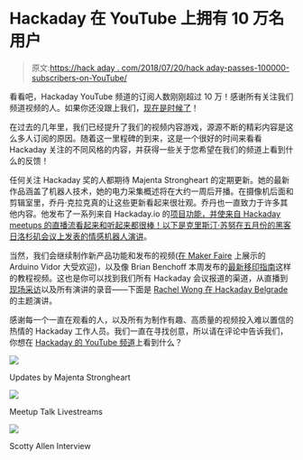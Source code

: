 # Hackaday 在 YouTube 上拥有 10 万名用户

> 原文:[https://hack aday . com/2018/07/20/hack aday-passes-100000-subscribers-on-YouTube/](https://hackaday.com/2018/07/20/hackaday-passes-100000-subscribers-on-youtube/)

看看吧，Hackaday YouTube 频道的订阅人数刚刚超过 10 万！感谢所有关注我们频道视频的人。如果你还没跟上我们，[现在是时候了](http://youtube.com/hackaday?sub_confirmation=1)！

在过去的几年里，我们已经提升了我们的视频内容游戏，源源不断的精彩内容是这么多人订阅的原因。随着这一里程碑的到来，这是一个很好的时间来看看 Hackaday 关注的不同风格的内容，并获得一些关于您希望在我们的频道上看到什么的反馈！

任何关注 Hackaday 奖的人都期待 Majenta Strongheart 的定期更新。她的最新作品涵盖了机器人技术，她的电力采集概述将在大约一周后开播。在摄像机后面和剪辑室里，乔丹·克拉克真的让这些更新看起来很壮观。乔丹也一直致力于许多其他内容。他发布了一系列来自 Hackaday.io 的[项目功能，并使来自 Hackaday meetups 的直播流看起来和听起来都很棒！以下是](https://www.youtube.com/watch?v=pU5qPCDG9dc)[克里斯汀·苏努在五月份的黑客日洛杉矶会议上发表的情感机器人演讲](https://www.youtube.com/watch?v=I4pW4dIaQyg)。

当然，我们会继续制作新产品功能和发布的视频([在 Maker Faire](https://www.youtube.com/watch?v=v9lIn2mYdlo) 上展示的 Arduino Vidor 大受欢迎)，以及像 Brian Benchoff 本周发布的[最新移印指南](https://www.youtube.com/watch?v=7PMtJVYy9Jc)这样的教程视频。这也是你可以找到我们所有 Hackaday 会议报道的渠道，从直播到[现场采访](https://www.youtube.com/watch?v=R0N6BEfXIBo)以及所有演讲的录音——下面是 [Rachel Wong 在 Hackaday Belgrade](https://www.youtube.com/watch?v=H4_M1aAeBi8) 的主题演讲。

感谢每一个一直在观看的人，以及所有为制作有趣、高质量的视频投入难以置信的热情的 Hackaday 工作人员。我们一直在寻找创意，所以请在评论中告诉我们，你想在 [Hackaday 的 YouTube 频道](http://youtube.com/hackaday?sub_confirmation=1)上看到什么？

[![](../Images/d873a278c94b65aa120c168aef13ad73.png)](https://www.youtube.com/watch?v=CpFAe4QgfRM)

Updates by Majenta Strongheart

[![](../Images/cae90086925db8c37279e8cbf3b2ae48.png)](https://www.youtube.com/watch?v=I4pW4dIaQyg)

Meetup Talk Livestreams

[![](../Images/85692da32ba800c969160262238d218e.png)](https://www.youtube.com/watch?v=R0N6BEfXIBo)

Scotty Allen Interview